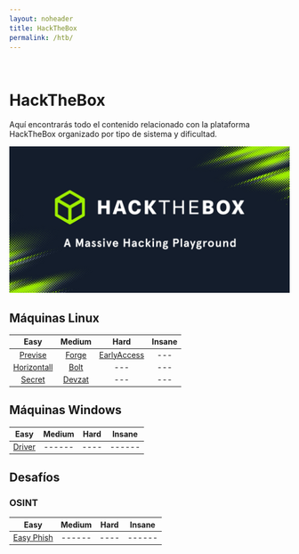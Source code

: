 ```yaml
---
layout: noheader
title: HackTheBox
permalink: /htb/
---
```


<br/>

# HackTheBox

Aquí encontrarás todo el contenido relacionado con la plataforma HackTheBox organizado por tipo de sistema y dificultad.

![HackTheBox](/assets/images/hackthebox/htb.jpg)


## Máquinas Linux

| Easy                            | Medium                          | Hard                            | Insane |
|:-------------------------------:|:-------------------------------:|:-------------------------------:|:------:|
| [Previse](/htb/previse)         | [Forge](/htb/forge)             | [EarlyAccess](/htb/earlyaccess) | ---    |
| [Horizontall](/htb/horizontall) | [Bolt](/htb/bolt)               | ---                             | ---    |
| [Secret](/htb/secret)           | [Devzat](/htb/devzat)           | ---                             | ---    |

## Máquinas Windows

| Easy                  | Medium | Hard | Insane |
|:---------------------:|:------:|:----:|:------:|
| [Driver](/htb/driver) | ------ | ---- | ------ |

## Desafíos

### OSINT

| Easy                         | Medium | Hard | Insane |
|:----------------------------:|:------:|:----:|:------:|
| [Easy Phish](/htb/easyphish) | ------ | ---- | ------ |